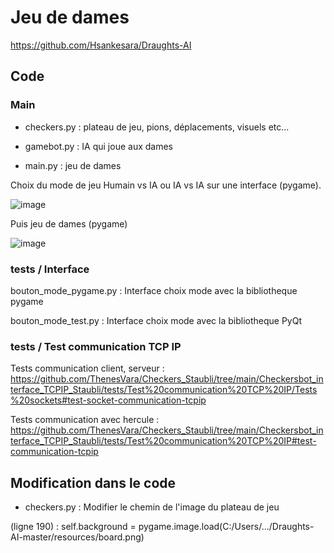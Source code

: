 # Jeu de dames

https://github.com/Hsankesara/Draughts-AI

## Code

### Main

- checkers.py : plateau de jeu, pions, déplacements, visuels etc...

- gamebot.py : IA qui joue aux dames

- main.py : jeu de dames

Choix du mode de jeu Humain vs IA ou IA vs IA sur une interface (pygame). 

![image](https://user-images.githubusercontent.com/114569016/214103289-2eeb249b-e32d-4f71-9a63-04f3cc8eff22.png)

Puis jeu de dames (pygame)

![image](https://user-images.githubusercontent.com/114569016/211798485-7b8e71a6-fe51-4078-a56a-a9ad5bd48845.png)

### tests / Interface

bouton_mode_pygame.py : Interface choix mode avec la bibliotheque pygame

bouton_mode_test.py : Interface choix mode avec la bibliotheque PyQt

### tests / Test communication TCP IP

Tests communication client, serveur : https://github.com/ThenesVara/Checkers_Staubli/tree/main/Checkersbot_interface_TCPIP_Staubli/tests/Test%20communication%20TCP%20IP/Tests%20sockets#test-socket-communication-tcpip

Tests communication avec hercule : https://github.com/ThenesVara/Checkers_Staubli/tree/main/Checkersbot_interface_TCPIP_Staubli/tests/Test%20communication%20TCP%20IP#test-communication-tcpip

## Modification dans le code

- checkers.py :
Modifier le chemin de l'image du plateau de jeu

(ligne 190) : self.background = pygame.image.load(C:/Users/.../Draughts-AI-master/resources/board.png)
